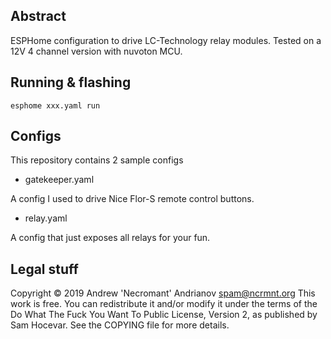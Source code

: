 ## Abstract

ESPHome configuration to drive LC-Technology relay modules. 
Tested on a 12V 4 channel version with nuvoton MCU.


## Running & flashing

```
esphome xxx.yaml run
```

## Configs

This repository contains 2 sample configs

- gatekeeper.yaml

A config I used to drive Nice Flor-S remote control buttons. 

- relay.yaml

A config that just exposes all relays for your fun. 

## Legal stuff

Copyright © 2019 Andrew 'Necromant' Andrianov <spam@ncrmnt.org>
This work is free. You can redistribute it and/or modify it under the
terms of the Do What The Fuck You Want To Public License, Version 2,
as published by Sam Hocevar. See the COPYING file for more details.